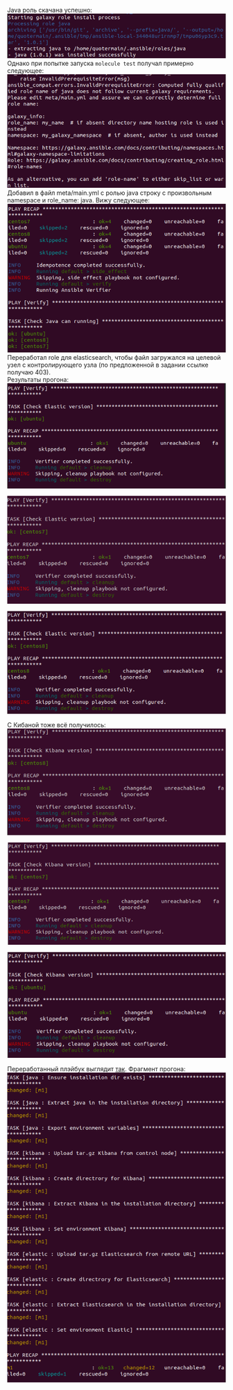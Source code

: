 Java роль скачана успешно:   
![](screenshots/java_role_downloaded.png)   
Однако при попытке запуска ```molecule test``` получал примерно следующее:   
![](screenshots/error_without_namespace.png)   
Добавил в файл meta/main.yml с ролью java строку с произвольным namespace и role_name: java. Вижу следующее:   
![](screenshots/java_done.png)   
Переработал role для elasticsearch, чтобы файл загружался на целевой узел с контролирующего узла (по предложенной в задании ссылке получаю 403).   
Результаты прогона:   
![](screenshots/elastic_ubuntu.png)

![](screenshots/elastic_centos7.png)

![](screenshots/elastic_centos8.png)   

С Кибаной тоже всё получилось:   
![](screenshots/kibana_centos8.png)

![](screenshots/kibana_centos7.png)   

![](screenshots/kibana_ubuntu.png)

Переработанный плэйбук выглядит [так](playbook/site.yml). Фрагмент прогона:   
![](screenshots/final_run.png)
